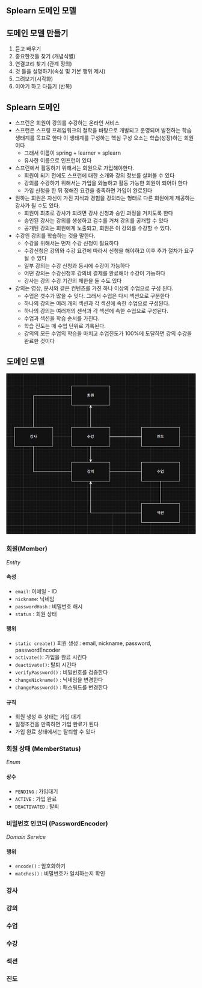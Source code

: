 ## Splearn 도메인 모델

## 도메인 모델 만들기
1. 듣고 배우기
2. 중요한것들 찾기 (개념식별)
3. 연결고리 찾기 (관계 정의)
4. 것 들을 설명하기(속성 및 기본 행위 제시)
5. 그려보기(시각화)
6. 이야기 하고 다듬기 (반복)

## Splearn 도메인
- 스프런은 회원이 강의를 수강하는 온라인 서비스
- 스프런은 스프링 프레임워크의 철학을 바탕으로 개발되고 운영되며 발전하는 학습 생태계를 목표로 한다
  이 생태계를 구성하는 핵심 구성 요소는 학습(성장)하는 회원이다
  - 그래서 이름이 spring + learner = splearn
  - 유사한 이름으로 인프런이 있다
- 스프런에서 활동하기 위해서는 회원으로 가입해야한다.
  - 회원이 되기 전에도 스프런에 대한 소개와 강의 정보를 살펴볼 수 있다
  - 강의를 수강하기 위해서는 가입을 와뇰하고 활동 가능한 회원이 되어야 한다
  - 가입 신청을 한 뒤 정해진 요건을 충족하면 가입이 완료된다
- 원하는 회원은 자신이 가진 지식과 경험을 강의라는 형태로 다른 회원에게 제공하는 강사가 될 수도 있다.
  - 회원이 최초로 강사가 되려면 강사 신청과 승인 과정을 거치도록 한다
  - 승인된 강사는 강의를 생성하고 검수를 거쳐 강의를 공개할 수 있다
  - 공개된 강의는 회원에게 노출되고, 회원은 이 강의를 수강할 수 있다.
- 수강읜 강의를 학습하는 것을 말한다.
  - 수강을 위해서는 먼저 수강 신청이 필요하다
  - 수강신청은 강의와 수강 요건에 따라서 신청을 해야하고 이후 추가 절차가 요구될 수 있다
  - 일부 강의는 수강 신청과 동시에 수강이 가능하다
  - 어떤 강의는 수강신청후 강의비 결제를 완료해야 수강이 가능하다
  - 강사는 강의 수강 기간의 제한을 둘 수도 있다
- 강의는 영상, 문서와 같은 컨텐츠를 가진 하나 이상의 수업으로 구성 된다.
  - 수업은 갯수가 많을 수 잇다. 그래서 수업은 다시 섹션으로 구분한다
  - 하나의 강의는 여러 개의 섹션과 각 섹션에 속한 수업으로 구성된다.
  - 하나의 강의는 여러개의 센셕과 각 섹션에 속한 수업으로 구성된다.
  - 수업과 섹션을 학습 순서를 가진다.
  - 학습 진도는 매 수업 단위로 기록된다.
  - 강의의 모든 수업의 학습을 마치고 수업진도가 100%에 도달하면 강의 수강을 완료한 것이다


## 도메인 모델
![img.png](img.png)

### 회원(Member)
_Entity_
#### 속성
 - `email`: 이메일 - ID
 - `nickname`: 닉네임
 - `passwordHash` : 비밀번호 해시
 - `status` : 회원 상태
#### 행위
 - `static create()` 회원 생성 : email, nickname, password, passwordEncoder
 - `activate()`: 가입을 완료 시킨다
 - `deactivate()`: 탈퇴 시킨다
 - `verifyPassword()` : 비밀번호를 검증한다
 - `changeNickname()` : 닉네임을 변경한다
 - `changePassword()` : 패스워드를 변경한다
#### 규칙
 - 회원 생성 후 상태는 가입 대기
 - 일정조건을 만족하면 가입 완료가 된다
 - 가입 완료 상태에서는 탈퇴할 수 있다

### 회원 상태 (MemberStatus)
_Enum_

#### 상수
- `PENDING` : 가입대기
- `ACTIVE` : 가입 완료
- `DEACTIVATED` : 탈퇴


### 비밀번호 인코더 (PasswordEncoder)
_Domain Service_
#### 행위
 - `encode()` : 암호화하기
 - `matches()` : 비밀번호가 일치하는지 확인

### 강사

### 강의

### 수업

### 수강

### 섹션

### 진도